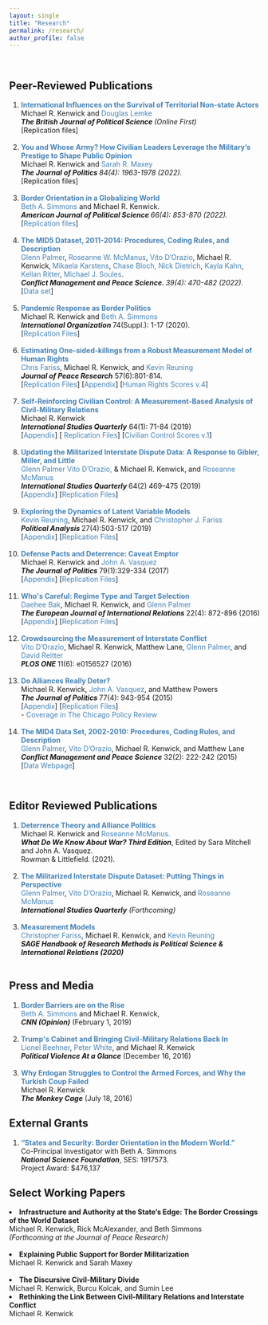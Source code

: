 ```yaml
---
layout: single
title: "Research"
permalink: /research/
author_profile: false
---
```


<br>

<h2> Peer-Reviewed Publications </h2>

<ol>
<li><a style="text-decoration:none; color: #4682B4" href="https://doi.org/10.1017/S0007123422000333" target = "blank_"> <strong>International Influences on the Survival of Territorial Non-state Actors</strong></a><br>
Michael R. Kenwick and <a style="text-decoration:none; color: #4682B4" href="https://polisci.la.psu.edu/people/dwl14/">Douglas Lemke</a><br>
<em> <strong>The British Journal of Political Science </strong>(Online First) </em><br>
[Replication files]<br><br></li>

<li><a style="text-decoration:none; color: #4682B4" href="https://doi.org/10.1086/718355" target = "blank_"> <strong>You and Whose Army? How Civilian Leaders Leverage the Military’s Prestige to Shape Public Opinion</strong></a><br>
Michael R. Kenwick and <a style="text-decoration:none; color: #4682B4" href="https://sarahrmaxey.weebly.com/">Sarah R. Maxey</a> <br>
<em> <strong>The Journal of Politics </strong> 84(4): 1963-1978 (2022). </em><br>
[Replication files]<br><br></li>

<li><a style="text-decoration:none; color: #4682B4" href="https://doi.org/10.1111/ajps.12687" target = "blank_"><strong>Border Orientation in a Globalizing World</strong></a><br> 
<a style="text-decoration:none; color: #4682B4" href="https://www.law.upenn.edu/faculty/simmons3">Beth A. Simmons</a> and Michael R. Kenwick. <br>
<em> <strong>American Journal of Political Science </strong>66(4): 853-870 (2022).  </em><br>
[<a style="text-decoration:none; color: #4682B4" href="https://doi.org/10.7910/DVN/RRV0JZ" target = "blank_">Replication files</a>]<br> <br></li>

<li><a style="text-decoration:none; color: #4682B4" href="https://doi.org/10.1177/0738894221995743" target = "blank_"><strong>The MID5 Dataset, 2011-2014: Procedures, Coding Rules, and Description</strong></a>
<br><a style="text-decoration:none; color: #4682B4" href="https://polisci.la.psu.edu/people/gop2">Glenn Palmer</a>, <a style="text-decoration:none; color: #4682B4" href="https://sites.psu.edu/roseannemcmanus/">Roseanne W. McManus</a>, <a style="text-decoration:none; color: #4682B4" href="https://www.vitodorazio.com/">Vito D’Orazio</a>, Michael R. Kenwick,<strong> </strong><a style="text-decoration:none; color: #4682B4" href="https://mikaelakarstens.com/">Mikaela Karstens</a>, <a style="text-decoration:none; color: #4682B4" href="https://sites.psu.edu/chasebloch/">Chase Bloch,</a> <a style="text-decoration:none; color: #4682B4" href="https://nick-dietrich.com/">Nick Dietrich</a>, <a style="text-decoration:none; color: #4682B4" href="https://polisci.la.psu.edu/people/kpk5494">Kayla Kahn</a>, <a style="text-decoration:none; color: #4682B4" href="https://sites.psu.edu/khr28/">Kellan Ritter</a>, <a style="text-decoration:none; color: #4682B4" href="https://msoules94.wixsite.com/michaeljsoules">Michael J. Soules</a>.<br>
<em><strong>Conflict Management and Peace Science. </strong>39(4): 470-482 (2022). </em><br>
[<a style="text-decoration:none; color: #4682B4" href="https://correlatesofwar.org/data-sets/MIDs" target = "blank_">Data set</a>]<br> <br></li>

<li><a style="text-decoration:none; color: #4682B4" href="https://www.cambridge.org/core/journals/international-organization/article/pandemic-response-as-border-politics/0A9FC8629BF379D0CFFADD0661547DA3" target = "blank_"><strong>Pandemic Response as Border Politics</strong></a><br>
Michael R. Kenwick and <a style="text-decoration:none; color: #4682B4" href="https://www.law.upenn.edu/cf/faculty/simmons3/">Beth A. Simmons</a> <br>
<em> <strong>International Organization </strong> </em> 74(Suppl.): 1-17 (2020).<br>
[<a style="text-decoration:none; color: #4682B4" href="https://dataverse.harvard.edu/dataset.xhtml?persistentId=doi:10.7910/DVN/J0PGNY&amp;widget=dataverse@harvard" target = "blank_">Replication Files</a>]<br> <br> </li>

<li><a style="text-decoration:none; color: #4682B4" href="https://doi.org/10.1177/0022343320965670" target = "blank_"> <strong> Estimating One-sided-killings from a Robust Measurement Model of Human Rights </strong></a><br>
<a style="text-decoration:none; color: #4682B4" href="http://cfariss.com/">Chris Fariss</a>, Michael R. Kenwick, and <a style="text-decoration:none; color: #4682B4" href="https://www.kevinreuning.com/">Kevin Reuning</a><br>
<em><strong>Journal of Peace Research</strong></em> 57(6):801-814. <br>
[<a style="text-decoration:none; color: #4682B4" href="https://dataverse.harvard.edu/dataset.xhtml?persistentId=doi:10.7910/DVN/7C7KPU" target = "blank_">Replication Files</a>] [<a style="text-decoration:none; color: #4682B4" href="http://cfariss.com/documents/FarissKenwickReuning_JPR_SupplementaryAppendix.pdf" target = "blank_">Appendix</a>] [<a style="text-decoration:none; color: #4682B4" href="https://dataverse.harvard.edu/dataverse/HumanRightsScores" target = "blank_">Human Rights Scores v.4</a>] <br> <br></li>

<li><a style="text-decoration:none; color: #4682B4"  href="https://academic.oup.com/isq/advance-article/doi/10.1093/isq/sqz092/5706039?searchresult=1" target = "blank_"> <strong> Self-Reinforcing Civilian Control: A Measurement-Based Analysis of Civil-Military Relations </strong> </a><br>
Michael R. Kenwick <br>
<em> <strong>International Studies Quarterly</strong> </em> 64(1): 71-84 (2019)  <br> 
[<a style="text-decoration:none; color: #4682B4"  href="sqz092_supplement_appendix.pdf" target = "blank_">Appendix</a>] [<a style="text-decoration:none; color: #4682B4"  href="https://dataverse.harvard.edu/dataset.xhtml?persistentId=doi:10.7910/DVN/VCFMBI" target = "blank_"> Replication Files</a>] [<a style="text-decoration:none; color: #4682B4"  href="https://dataverse.harvard.edu/dataverse/CivilianControlScores" target = "blank_">Civilian Control Scores v.1</a>]<br> <br></li>

<li><a style="text-decoration:none; color: #4682B4" href="https://academic.oup.com/isq/advance-article/doi/10.1093/isq/sqz045/5531765" target = "blank_"> <strong> Updating the Militarized Interstate Dispute Data: A Response to Gibler, Miller, and Little </strong></a><br>
<a style="text-decoration:none; color: #4682B4" href="http://polisci.la.psu.edu/people/gop2">Glenn Palmer</a> <a style="text-decoration:none; color: #4682B4" href="https://www.vitodorazio.com/">Vito D&#8217;Orazio,</a> & Michael R. Kenwick, and <a style="text-decoration:none; color: #4682B4" href="http://personal.psu.edu/rum842/index.html">Roseanne McManus</a> <br>
<em> <strong> International Studies Quarterly </strong> </em> 64(2) 469–475 (2019)  <br> 
[<a style="text-decoration:none; color: #4682B4" title="Appendix-4.01-to-4.3-Changes" href="appendix-4.01-to-4.3-changes.pdf" target = "blank_">Appendix</a>] [<a style="text-decoration:none; color: #4682B4" title="PDKM_ReplicationFiles" href="https://mkenwick.files.wordpress.com/2020/01/pdkm_replicationfiles.zip" target = "blank_">Replication Files</a>]<br> <br></li>

<li><a style="text-decoration:none; color: #4682B4"  href="https://www.cambridge.org/core/journals/political-analysis/article/exploring-the-dynamics-of-latent-variable-models/CBE116F37900DAE957B2D7EB53DB0907" target = "blank_"> <strong> Exploring the Dynamics of Latent Variable Models  </strong> </a> <br>
<a style="text-decoration:none; color: #4682B4" href="http://www.kevinreuning.com/">Kevin Reuning</a>, Michael R. Kenwick, and <a style="text-decoration:none; color: #4682B4"  href="http://cfariss.com/">Christopher J. Fariss </a><br>
<em> <strong> Political Analysis </strong> </em> 27(4):503-517 (2019) <br> 
[<a style="text-decoration:none; color: #4682B4" title="ReuningKenwickFariss_SupplementaryAppendix" href="reuningkenwickfariss_supplementaryappendix.pdf" target = "blank_">Appendix</a>] [<a style="text-decoration:none; color: #4682B4" href="https://dataverse.harvard.edu/dataset.xhtml?persistentId=doi:10.7910/DVN/SSLCFF" target = "blank_">Replication Files</a>] <br><br></li> 

<li><a style="text-decoration:none; color: #4682B4"  href="https://www.journals.uchicago.edu/doi/abs/10.1086/686700" target = "blank_"> <strong> Defense Pacts and Deterrence: Caveat Emptor</strong> </a><br> 
Michael R. Kenwick and <a style="text-decoration:none; color: #4682B4" href="http://www.pol.illinois.edu/people/vasqueja">John A. Vasquez</a><br> 
<em> <strong>The Journal of Politics </strong> </em> 79(1):329-334 (2017) <br>
[<a style="text-decoration:none; color: #4682B4" href="https://dataverse.harvard.edu/file.xhtml?persistentId=doi:10.7910/DVN/WBWWUO/EMG16J&amp;version=1.0" target = "blank_">Appendix</a>] [<a style="text-decoration:none; color: #4682B4" href="https://dataverse.harvard.edu/dataset.xhtml?persistentId=doi:10.7910/DVN/WBWWUO" target = "blank_">Replication Files</a>]<br> <br></li> 

<li><a style="text-decoration:none; color: #4682B4" href="https://journals.sagepub.com/doi/abs/10.1177/1354066115611479" target = "blank_"> <strong> Who's Careful: Regime Type and Target Selection</strong></a><br> 
<a style="text-decoration:none; color: #4682B4" href="https://sites.google.com/site/daeheebak11911/home">Daehee Bak</a>, Michael R. Kenwick, and <a style="text-decoration:none; color: #4682B4" href="http://polisci.la.psu.edu/people/gop2">Glenn Palmer</a><br> 
<em> <strong> The European Journal of International Relations </strong> </em>  22(4): 872-896 (2016)  <br> 
[<a style="text-decoration:none; color: #4682B4" href="bkp_ejir_appendix.pdf" target = "blank_">Appendix</a>] [<a style="text-decoration:none; color: #4682B4" href="http://dx.doi.org/10.7910/DVN/YLKAJH" target = "blank_">Replication Files</a>] <br> <br>  </li>

<li><strong><a style="text-decoration:none; color: #4682B4" href="https://journals.plos.org/plosone/article?id=10.1371/journal.pone.0156527" target = "blank_">Crowdsourcing the Measurement of Interstate Conflict</a></strong><br>
<a style="text-decoration:none; color: #4682B4" href="http://www.vitodorazio.com/">Vito D&#8217;Orazio</a>, Michael R. Kenwick, Matthew Lane, <a style="text-decoration:none; color: #4682B4" href="http://polisci.la.psu.edu/people/gop2">Glenn Palmer</a>, and<a style="text-decoration:none; color: #4682B4" href="http://www.david-reitter.com/"> David Reitter</a><br> 
<em> <strong> PLOS ONE </strong> </em> 11(6): e0156527 (2016)  <br> <br></li>

<li><a style="text-decoration:none; color: #4682B4" href="https://www.journals.uchicago.edu/doi/abs/10.1086/681958" target = "blank_"><strong> Do Alliances Really Deter? </strong></a><br> 
Michael R. Kenwick, <a style="text-decoration:none; color: #4682B4" href="http://www.pol.illinois.edu/people/vasqueja">John A. Vasquez</a>, and Matthew Powers <br> 
<em> <strong> The Journal of Politics </strong> </em> 77(4): 943-954 (2015) <br> 
[<a style="text-decoration:none; color: #4682B4" href="jop_2015_appendix.pdf" target = "blank_">Appendix</a>] [<a style="text-decoration:none; color: #4682B4" href="https://dataverse.harvard.edu/dataset.xhtml?persistentId=doi:10.7910/DVN/29743" target = "blank_">Replication Files</a>]<br> 
- <a style="text-decoration:none; color: #4682B4" href="http://chicagopolicyreview.org/2015/12/24/do-alliances-actually-make-states-more-secure/" target = "blank_"> Coverage in The Chicago Policy Review </a> <br> <br></li>

<li><a style="text-decoration:none; color: #4682B4" href="https://journals.sagepub.com/doi/abs/10.1177/0738894214559680?journalCode=cmpb" target = "blank_"> <strong> The MID4 Data Set, 2002-2010: Procedures, Coding Rules, and Description </strong></a><br> 
<a style="text-decoration:none; color: #4682B4" href="http://polisci.la.psu.edu/people/gop2">Glenn Palmer</a>, <a style="text-decoration:none; color: #4682B4" href="http://www.vitodorazio.com/">Vito D&#8217;Orazio</a>, Michael R. Kenwick, and Matthew Lane<br> 
<em><strong>Conflict Management and Peace Science</strong></em> 32(2): 222-242 (2015) <br> 
[<a style="text-decoration:none; color: #4682B4" href="http://correlatesofwar.org/data-sets/MIDs" target = "blank_">Data Webpage</a>]
</li></ol>

<br> 

<h2> Editor Reviewed Publications </h2>

<ol>
<li><a  style="text-decoration:none; color: #4682B4" href="https://rowman.com/ISBN/9781538140093/What-Do-We-Know-about-War-Third-Edition" target = "blank_"> <strong>Deterrence Theory and Alliance Politics</strong> </a><br>
Michael R. Kenwick and <a style="text-decoration:none; color: #4682B4" href="https://polisci.la.psu.edu/people/rum842"> Roseanne McManus.</a><br>
<em><strong>What Do We Know About War? Third Edition</strong></em>, Edited by Sara Mitchell and John A. Vasquez.<br>
Rowman &amp; Littlefield. (2021). <br> <br></li>

<li><a style="text-decoration:none; color: #4682B4" href="https://academic.oup.com/isq/advance-article-abstract/doi/10.1093/isq/sqaa022/5823852" target = "blank_"> <strong>The Militarized Interstate Dispute Dataset: Putting Things in Perspective</strong></a><br>
<a style="text-decoration:none; color: #4682B4"  href="http://polisci.la.psu.edu/people/gop2">Glenn Palmer</a>, <a style="text-decoration:none; color: #4682B4" href="http://www.vitodorazio.com/">Vito D&#8217;Orazio</a>, 
Michael R. Kenwick, and <a style="text-decoration:none; color: #4682B4" href= "http://personal.psu.edu/rum842/index.html">Roseanne McManus</a><br>
<em><strong>International Studies Quarterly</strong></em> <em> (Forthcoming) </em> <br><br></li>

<li><a style="text-decoration:none; color: #4682B4" href="http://cfariss.com/documents/FarissKenwickReuning2019_MesurmentModels.pdf" target = "blank_"> <strong> Measurement Models</strong></a><br>
<a style="text-decoration:none; color: #4682B4" href="http://cfariss.com/">Christopher Fariss</a>, Michael R. Kenwick, and <a style="text-decoration:none; color: #4682B4" href="http://www.kevinreuning.com/">Kevin Reuning</a><br>
<em><strong>SAGE Handbook of Research Methods is Political Science &amp; International Relations (2020)</strong></em><br><br></li>
</ol>

<h2> Press and Media </h2>

<ol>
<li> <a style="text-decoration:none; color: #4682B4" href="https://www.cnn.com/2019/02/01/opinions/border-wall-trump-barriers-on-rise-worldwide-simmons-kenwick/index.html" target = "blank_"> <strong> Border Barriers are on the Rise </strong> </a><br>
<a style="text-decoration:none; color: #4682B4" href="https://www.law.upenn.edu/cf/faculty/simmons3/">Beth A. Simmons </a>and Michael R. Kenwick,<br> 
<em> <strong>CNN (Opinion)</strong></em> (February 1, 2019)<br> <br> </li> 

<li><a style="text-decoration:none; color: #4682B4" href="https://politicalviolenceataglance.org/2016/12/16/trumps-cabinet-and-bringing-civil-military-relations-back-in/" target = "blank_"> <strong> Trump's Cabinet and Bringing Civil-Military Relations Back In </strong></a><br>
<a style="text-decoration:none; color: #4682B4" href="http://mwi.usma.edu/lionel-beehner/">Lionel Beehner</a>, <a style="text-decoration:none; color: #4682B4" href="http://www.peterbentleywhite.com/">Peter White</a>, and Michael R. Kenwick <br> 
<em><strong>Political Violence At a Glance</strong> </em>(December 16, 2016)<br><br> </li> 

<li><strong><a style="text-decoration:none; color: #4682B4" href="https://www.washingtonpost.com/news/monkey-cage/wp/2016/07/18/why-the-turkish-military-still-attempts-coups/" target = "blank_">Why Erdogan Struggles to Control the Armed Forces, and Why the Turkish Coup Failed</a></strong><br>
Michael R. Kenwick<br>
<strong><em>The Monkey Cage</em></strong> (July 18, 2016)</li>
</ol>

<h2> External Grants </h2>

<ol><li><a style="text-decoration:none; color: #4682B4"  href="https://www.nsf.gov/awardsearch/showAward?AWD_ID=1917573&amp;HistoricalAwards=false" target = "blank_"><strong>“States and Security: Border Orientation in the Modern World.” </strong></a> <br>
Co-Principal Investigator with Beth A. Simmons<br><strong><em>
National Science Foundation</em></strong>, SES: 1917573. <br>Project Award: $476,137
</li></ol>

<h2> Select Working Papers </h2>

<li><strong>Infrastructure and Authority at the State’s Edge: The Border Crossings of the World Dataset</strong><br>
Michael R. Kenwick, Rick McAlexander, and Beth Simmons<br>
<em> (Forthcoming at the Journal of Peace Research) </em> <br><br></li>

<li><strong>Explaining Public Support for Border Militarization</strong><br>
Michael R. Kenwick and Sarah Maxey <br><br></li>

<li><strong>The Discursive Civil-Military Divide</strong><br>
Michael R. Kenwick, Burcu Kolcak, and Sumin Lee <br> </li>

<li><strong>Rethinking the Link Between Civil-Military Relations and Interstate Conflict</strong><br>
Michael R. Kenwick <br><br></li></ol>



